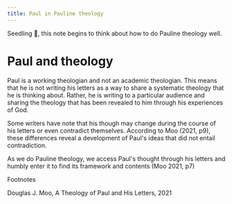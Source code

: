 ```yaml
---
title: Paul in Pauline theology
---
```


Seedling 🌱, this note begins to think about how to do Pauline theology well.

# Paul and theology

Paul is a working theologian and not an academic theologian. This means that he is not writing his letters as a way to share a systematic theology that he is thinking about. Rather, he is writing to a particular audience and sharing the theology that has been revealed to him through his experiences of God.

Some writers have note that his though may change during the course of his letters or even contradict themselves. According to Moo (2021, p9), these differences reveal a development of Paul's ideas that did not entail contradiction. 

As we do Pauline theology, we access Paul's thought through his letters and humbly enter it to find its framework and contents (Moo 2021, p7)

Footnotes

Douglas J. Moo, A Theology of Paul and His Letters, 2021
